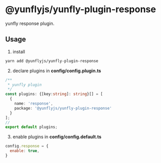# @yunflyjs/yunfly-plugin-response

yunfly response plugin.

## Usage

1. install

```bash
yarn add @yunflyjs/yunfly-plugin-response
```

2. declare plugins in **config/config.plugin.ts**

```ts
/**
 * yunfly plugin
 */
const plugins: {[key:string]: string}[] = [
  {
    name: 'response',
    package: '@yunflyjs/yunfly-plugin-response'
  }
];
// 
export default plugins;
```

3. enable plugins in **config/config.default.ts**

```js
config.response = {
  enable: true,
}
```





